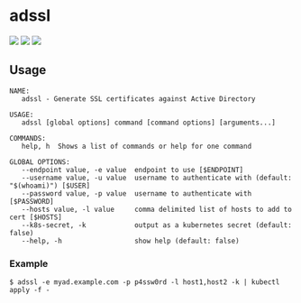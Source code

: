 # adssl

[![](https://goreportcard.com/badge/github.com/tomdoherty/adssl)](https://goreportcard.com/report/github.com/tomdoherty/adssl)
[![](https://img.shields.io/github/release/tomdoherty/govid.svg)](https://github.com/tomdoherty/govid/releases/latest)
[![](https://github.com/tomdoherty/adssl/workflows/Go/badge.svg)](https://github.com/tomdoherty/adssl/actions)

## Usage
```shell
NAME:
   adssl - Generate SSL certificates against Active Directory

USAGE:
   adssl [global options] command [command options] [arguments...]

COMMANDS:
   help, h  Shows a list of commands or help for one command

GLOBAL OPTIONS:
   --endpoint value, -e value  endpoint to use [$ENDPOINT]
   --username value, -u value  username to authenticate with (default: "$(whoami)") [$USER]
   --password value, -p value  username to authenticate with [$PASSWORD]
   --hosts value, -l value     comma delimited list of hosts to add to cert [$HOSTS]
   --k8s-secret, -k            output as a kubernetes secret (default: false)
   --help, -h                  show help (default: false)
```

### Example
```shell
$ adssl -e myad.example.com -p p4ssw0rd -l host1,host2 -k | kubectl apply -f -
```
